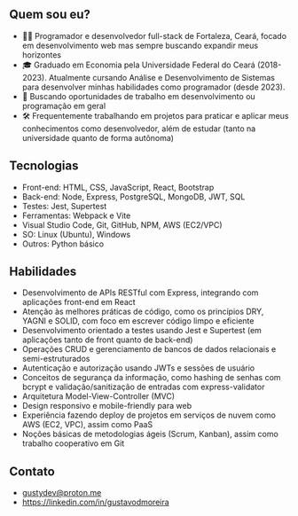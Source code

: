 ## Quem sou eu?

- 👨‍💻 Programador e desenvolvedor full-stack de Fortaleza, Ceará, focado em desenvolvimento web mas sempre buscando expandir meus horizontes
- 🎓 Graduado em Economia pela Universidade Federal do Ceará (2018-2023). Atualmente cursando Análise e Desenvolvimento de Sistemas para desenvolver minhas habilidades como programador (desde 2023).
- 💼 Buscando oportunidades de trabalho em desenvolvimento ou programação em geral
- 🛠️ Frequentemente trabalhando em projetos para praticar e aplicar meus conhecimentos como desenvolvedor, além de estudar (tanto na universidade quanto de forma autônoma)

## Tecnologias
- Front-end: HTML, CSS, JavaScript, React, Bootstrap
- Back-end: Node, Express, PostgreSQL, MongoDB, JWT, SQL
- Testes: Jest, Supertest
- Ferramentas: Webpack e Vite
- Visual Studio Code, Git, GitHub, NPM, AWS (EC2/VPC)
- SO: Linux (Ubuntu), Windows
- Outros: Python básico

## Habilidades
- Desenvolvimento de APIs RESTful com Express, integrando com aplicações front-end em React
- Atenção às melhores práticas de código, como os princípios DRY, YAGNI e SOLID, com foco em escrever código limpo e eficiente
- Desenvolvimento orientado a testes usando Jest e Supertest (em aplicações tanto de front quanto de back-end)
- Operações CRUD e gerenciamento de bancos de dados relacionais e semi-estruturados
- Autenticação e autorização usando JWTs e sessões de usuário
- Conceitos de segurança da informação, como hashing de senhas com bcrypt e validação/sanitização de entradas com express-validator
- Arquitetura Model-View-Controller (MVC)
- Design responsivo e mobile-friendly para web
- Experiência fazendo deploy de projetos em serviços de nuvem como AWS (EC2, VPC), assim como PaaS
- Noções básicas de metodologias ágeis (Scrum, Kanban), assim como trabalho cooperativo em Git

## Contato
- gustydev@proton.me
- https://linkedin.com/in/gustavodmoreira
